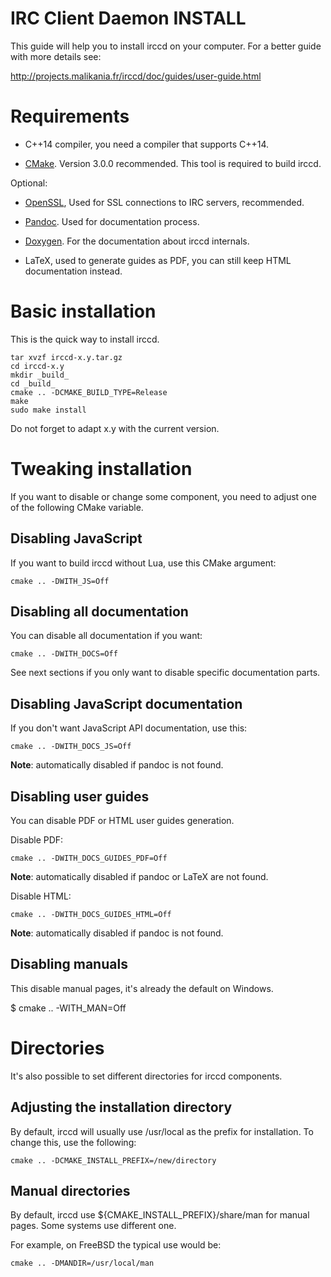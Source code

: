IRC Client Daemon INSTALL
=========================

This guide will help you to install irccd on your computer. For a better guide
with more details see:

  http://projects.malikania.fr/irccd/doc/guides/user-guide.html

Requirements
============

- C++14 compiler, you need a compiler that supports C++14.

- [CMake](http://www.cmake.org). Version 3.0.0 recommended. This tool is
  required to build irccd.

Optional:

- [OpenSSL](http://openssl.org), Used for SSL connections to IRC servers,
  recommended.

- [Pandoc](http://johnmacfarlane.net/pandoc). Used for documentation process.

- [Doxygen](http://www.stack.nl/~dimitri/doxygen). For the documentation about
  irccd internals.

- LaTeX, used to generate guides as PDF, you can still keep HTML documentation
  instead.

Basic installation
==================

This is the quick way to install irccd.

````
tar xvzf irccd-x.y.tar.gz
cd irccd-x.y
mkdir _build_
cd _build_
cmake .. -DCMAKE_BUILD_TYPE=Release
make
sudo make install
````

Do not forget to adapt x.y with the current version.

Tweaking installation
=====================

If you want to disable or change some component, you need to adjust one of
the following CMake variable.

Disabling JavaScript
--------------------

If you want to build irccd without Lua, use this CMake argument:

````
cmake .. -DWITH_JS=Off
````

Disabling all documentation
---------------------------

You can disable all documentation if you want:

````
cmake .. -DWITH_DOCS=Off
````

See next sections if you only want to disable specific documentation parts.

Disabling JavaScript documentation
----------------------------------

If you don't want JavaScript API documentation, use this:

````
cmake .. -DWITH_DOCS_JS=Off
````

**Note**: automatically disabled if pandoc is not found.

Disabling user guides
---------------------

You can disable PDF or HTML user guides generation.

Disable PDF:

````
cmake .. -DWITH_DOCS_GUIDES_PDF=Off
````

**Note**: automatically disabled if pandoc or LaTeX are not found.

Disable HTML:

````
cmake .. -DWITH_DOCS_GUIDES_HTML=Off
````

**Note**: automatically disabled if pandoc is not found.

Disabling manuals
-----------------

This disable manual pages, it's already the default on Windows.

$ cmake .. -WITH_MAN=Off

Directories
===========

It's also possible to set different directories for irccd components.

Adjusting the installation directory
------------------------------------

By default, irccd will usually use /usr/local as the prefix for
installation. To change this, use the following:

````
cmake .. -DCMAKE_INSTALL_PREFIX=/new/directory
````

Manual directories
------------------

By default, irccd use ${CMAKE_INSTALL_PREFIX}/share/man for manual pages.
Some systems use different one.

For example, on FreeBSD the typical use would be:

````
cmake .. -DMANDIR=/usr/local/man
````
